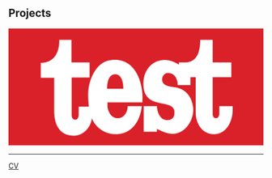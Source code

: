 <link rel="stylesheet" type="text/css" media="all" href="./style.css" />

## Projects

<div class="thumbnail" >
  <img src="./test.png"/> 
</div>

---
[CV](./Blank.pdf)

